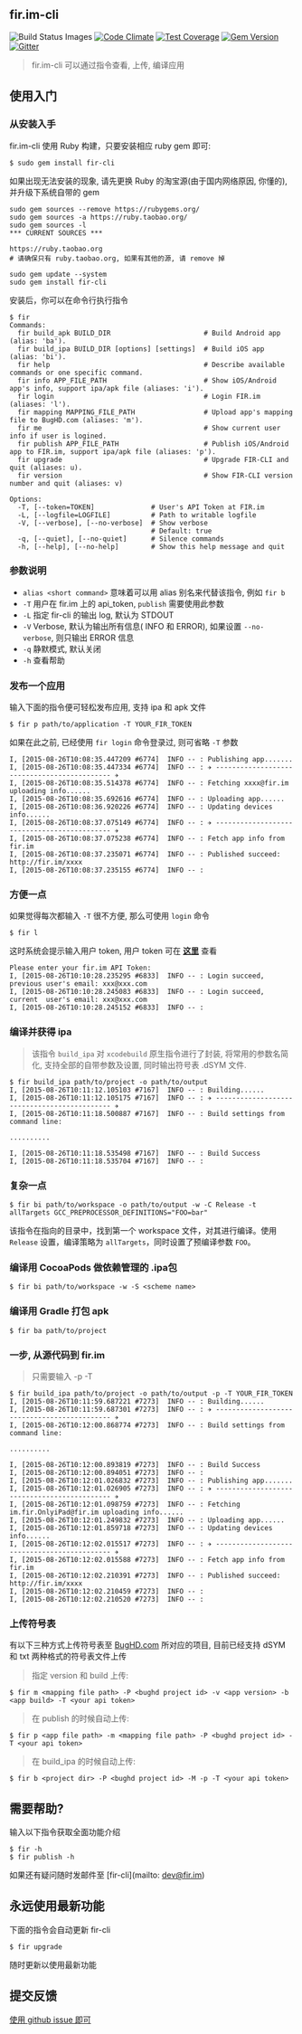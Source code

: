 fir.im-cli
---

![Build Status Images](https://travis-ci.org/FIRHQ/fir-cli.svg)
[![Code Climate](https://codeclimate.com/github/FIRHQ/fir-cli/badges/gpa.svg)](https://codeclimate.com/github/FIRHQ/fir-cli)
[![Test Coverage](https://codeclimate.com/github/FIRHQ/fir-cli/badges/coverage.svg)](https://codeclimate.com/github/FIRHQ/fir-cli/coverage)
[![Gem Version](https://badge.fury.io/rb/fir-cli.svg)](http://badge.fury.io/rb/fir-cli)
[![Gitter](https://badges.gitter.im/Join%20Chat.svg)](https://gitter.im/FIRHQ/fir-cli?utm_source=badge&utm_medium=badge&utm_campaign=pr-badge)

> fir.im-cli 可以通过指令查看, 上传, 编译应用

## 使用入门
### 从安装入手

fir.im-cli 使用 Ruby 构建，只要安装相应 ruby gem 即可:

```shell
$ sudo gem install fir-cli
```

如果出现无法安装的现象, 请先更换 Ruby 的淘宝源(由于国内网络原因, 你懂的), 并升级下系统自带的 gem

```shell
sudo gem sources --remove https://rubygems.org/
sudo gem sources -a https://ruby.taobao.org/
sudo gem sources -l
*** CURRENT SOURCES ***

https://ruby.taobao.org
# 请确保只有 ruby.taobao.org, 如果有其他的源, 请 remove 掉

sudo gem update --system
sudo gem install fir-cli
```

安装后，你可以在命令行执行指令

```shell
$ fir
Commands:
  fir build_apk BUILD_DIR                       # Build Android app (alias: 'ba').
  fir build_ipa BUILD_DIR [options] [settings]  # Build iOS app (alias: 'bi').
  fir help                                      # Describe available commands or one specific command.
  fir info APP_FILE_PATH                        # Show iOS/Android app's info, support ipa/apk file (aliases: 'i').
  fir login                                     # Login FIR.im (aliases: 'l').
  fir mapping MAPPING_FILE_PATH                 # Upload app's mapping file to BugHD.com (aliases: 'm').
  fir me                                        # Show current user info if user is logined.
  fir publish APP_FILE_PATH                     # Publish iOS/Android app to FIR.im, support ipa/apk file (aliases: 'p').
  fir upgrade                                   # Upgrade FIR-CLI and quit (aliases: u).
  fir version                                   # Show FIR-CLI version number and quit (aliases: v)

Options:
  -T, [--token=TOKEN]              # User's API Token at FIR.im
  -L, [--logfile=LOGFILE]          # Path to writable logfile
  -V, [--verbose], [--no-verbose]  # Show verbose
                                   # Default: true
  -q, [--quiet], [--no-quiet]      # Silence commands
  -h, [--help], [--no-help]        # Show this help message and quit
```

### 参数说明

- `alias <short command>` 意味着可以用 alias 别名来代替该指令, 例如 `fir b`
- `-T` 用户在 fir.im 上的 api_token, `publish` 需要使用此参数
- `-L` 指定 fir-cli 的输出 log, 默认为 STDOUT
- `-V` Verbose, 默认为输出所有信息( INFO 和 ERROR), 如果设置 `--no-verbose`, 则只输出 ERROR 信息
- `-q` 静默模式, 默认关闭
- `-h` 查看帮助

### 发布一个应用

输入下面的指令便可轻松发布应用, 支持 ipa 和 apk 文件

```shell
$ fir p path/to/application -T YOUR_FIR_TOKEN
```

如果在此之前, 已经使用 `fir login` 命令登录过, 则可省略 `-T` 参数

```shell
I, [2015-08-26T10:08:35.447209 #6774]  INFO -- : Publishing app.......
I, [2015-08-26T10:08:35.447334 #6774]  INFO -- : ✈ -------------------------------------------- ✈
I, [2015-08-26T10:08:35.514378 #6774]  INFO -- : Fetching xxxx@fir.im uploading info......
I, [2015-08-26T10:08:35.692616 #6774]  INFO -- : Uploading app......
I, [2015-08-26T10:08:36.920226 #6774]  INFO -- : Updating devices info......
I, [2015-08-26T10:08:37.075149 #6774]  INFO -- : ✈ -------------------------------------------- ✈
I, [2015-08-26T10:08:37.075238 #6774]  INFO -- : Fetch app info from fir.im
I, [2015-08-26T10:08:37.235071 #6774]  INFO -- : Published succeed: http://fir.im/xxxx
I, [2015-08-26T10:08:37.235155 #6774]  INFO -- :
```

### 方便一点

如果觉得每次都输入 `-T` 很不方便, 那么可使用 `login` 命令

```shell
$ fir l
```

这时系统会提示输入用户 token, 用户 token 可在 **[这里](http://fir.im/user/info)** 查看

```shell
Please enter your fir.im API Token:
I, [2015-08-26T10:10:28.235295 #6833]  INFO -- : Login succeed, previous user's email: xxx@xxx.com
I, [2015-08-26T10:10:28.245083 #6833]  INFO -- : Login succeed, current  user's email: xxx@xxx.com
I, [2015-08-26T10:10:28.245152 #6833]  INFO -- :
```

### 编译并获得 ipa
> 该指令 `build_ipa` 对 `xcodebuild` 原生指令进行了封装, 将常用的参数名简化, 支持全部的自带参数及设置, 同时输出符号表 .dSYM 文件.

```
$ fir build_ipa path/to/project -o path/to/output
I, [2015-08-26T10:11:12.105103 #7167]  INFO -- : Building......
I, [2015-08-26T10:11:12.105175 #7167]  INFO -- : ✈ -------------------------------------------- ✈
I, [2015-08-26T10:11:18.500887 #7167]  INFO -- : Build settings from command line:

..........

I, [2015-08-26T10:11:18.535498 #7167]  INFO -- : Build Success
I, [2015-08-26T10:11:18.535704 #7167]  INFO -- :
```

### 复杂一点

```shell
$ fir bi path/to/workspace -o path/to/output -w -C Release -t allTargets GCC_PREPROCESSOR_DEFINITIONS="FOO=bar"
```

该指令在指向的目录中，找到第一个 workspace 文件，对其进行编译。使用 `Release` 设置，编译策略为 `allTargets`，同时设置了预编译参数 `FOO`。

### 编译用 CocoaPods 做依赖管理的 .ipa包

```shell
$ fir bi path/to/workspace -w -S <scheme name>
```

### 编译用 Gradle 打包 apk

```shell
$ fir ba path/to/project
```

### 一步, 从源代码到 fir.im
> 只需要输入 -p -T

```shell
$ fir build_ipa path/to/project -o path/to/output -p -T YOUR_FIR_TOKEN
I, [2015-08-26T10:11:59.687221 #7273]  INFO -- : Building......
I, [2015-08-26T10:11:59.687301 #7273]  INFO -- : ✈ -------------------------------------------- ✈
I, [2015-08-26T10:12:00.868774 #7273]  INFO -- : Build settings from command line:

..........

I, [2015-08-26T10:12:00.893819 #7273]  INFO -- : Build Success
I, [2015-08-26T10:12:00.894051 #7273]  INFO -- :
I, [2015-08-26T10:12:01.026832 #7273]  INFO -- : Publishing app.......
I, [2015-08-26T10:12:01.026905 #7273]  INFO -- : ✈ -------------------------------------------- ✈
I, [2015-08-26T10:12:01.098759 #7273]  INFO -- : Fetching im.fir.OnlyiPad@fir.im uploading info......
I, [2015-08-26T10:12:01.249832 #7273]  INFO -- : Uploading app......
I, [2015-08-26T10:12:01.859718 #7273]  INFO -- : Updating devices info......
I, [2015-08-26T10:12:02.015517 #7273]  INFO -- : ✈ -------------------------------------------- ✈
I, [2015-08-26T10:12:02.015588 #7273]  INFO -- : Fetch app info from fir.im
I, [2015-08-26T10:12:02.210391 #7273]  INFO -- : Published succeed: http://fir.im/xxxx
I, [2015-08-26T10:12:02.210459 #7273]  INFO -- :
I, [2015-08-26T10:12:02.210520 #7273]  INFO -- :
```

### 上传符号表

有以下三种方式上传符号表至 [BugHD.com](http://bughd.com) 所对应的项目, 目前已经支持 dSYM 和 txt 两种格式的符号表文件上传

> 指定 version 和 build 上传:

```shell
$ fir m <mapping file path> -P <bughd project id> -v <app version> -b <app build> -T <your api token>
```

> 在 publish 的时候自动上传:

```shell
$ fir p <app file path> -m <mapping file path> -P <bughd project id> -T <your api token>
```
> 在 build_ipa 的时候自动上传:

```shell
$ fir b <project dir> -P <bughd project id> -M -p -T <your api token>
```

## 需要帮助?

输入以下指令获取全面功能介绍

```shell
$ fir -h
$ fir publish -h
```

如果还有疑问随时发邮件至 [fir-cli](mailto: dev@fir.im)

## 永远使用最新功能

下面的指令会自动更新 fir-cli

```shell
$ fir upgrade
```

随时更新以使用最新功能

## 提交反馈

[使用 github issue 即可](https://github.com/FIRHQ/fir-cli/issues)
